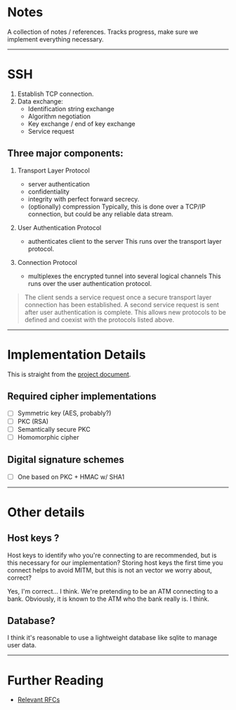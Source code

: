 # Notes
A collection of notes / references. 
Tracks progress, make sure we implement everything necessary.

---

# SSH
1. Establish TCP connection.
2. Data exchange:
   - Identification string exchange
   - Algorithm negotiation
   - Key exchange / end of key exchange
   - Service request

## Three major components:
1. Transport Layer Protocol
   - server authentication
   - confidentiality
   - integrity with perfect forward secrecy.
   - (optionally) compression
Typically, this is done over a TCP/IP connection, but could be any reliable data stream.

2. User Authentication Protocol
   - authenticates client to the server
This runs over the transport layer protocol.

3. Connection Protocol
   - multiplexes the encrypted tunnel into several logical channels
This runs over the user authentication protocol.

> The client sends a service request once a secure transport layer
   connection has been established.  A second service request is sent
   after user authentication is complete.  This allows new protocols to
   be defined and coexist with the protocols listed above.

---

# Implementation Details
This is straight from the [project document](project.pdf).

## Required cipher implementations
 - [ ] Symmetric key (AES, probably?)
 - [ ] PKC (RSA)
 - [ ] Semantically secure PKC
 - [ ] Homomorphic cipher

## Digital signature schemes
 - [ ] One based on PKC + HMAC w/ SHA1

---

# Other details

## Host keys ?

Host keys to identify who you're connecting to are recommended, but is this necessary for our
implementation? Storing host keys the first time you connect helps to avoid MITM, but this is
not an vector we worry about, correct?

Yes, I'm correct... I think. We're pretending to be an ATM connecting to a bank. Obviously, it is known
to the ATM who the bank really is. I think.

## Database?

I think it's reasonable to use a lightweight database like sqlite to manage user data.

---

# Further Reading
 - [Relevant RFCs](https://www.omnisecu.com/tcpip/important-rfc-related-with-ssh.php)

